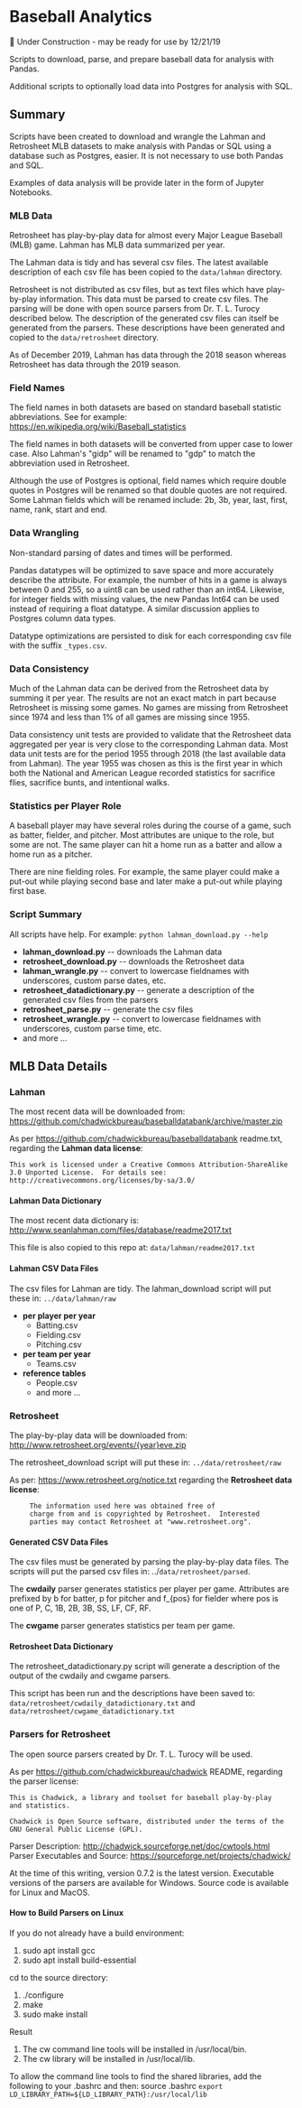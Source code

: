 # Baseball Analytics
&#x1F534; Under Construction - may be ready for use by 12/21/19  

Scripts to download, parse, and prepare baseball data for analysis with Pandas.

Additional scripts to optionally load data into Postgres for analysis with SQL.

## Summary

Scripts have been created to download and wrangle the Lahman and Retrosheet MLB datasets to make analysis with Pandas or SQL using a database such as Postgres, easier.  It is not necessary to use both Pandas and SQL.

Examples of data analysis will be provide later in the form of Jupyter Notebooks.

### MLB Data

Retrosheet has play-by-play data for almost every Major League Baseball (MLB) game.  Lahman has MLB data summarized per year.

The Lahman data is tidy and has several csv files.  The latest available description of each csv file has been copied to the `data/lahman` directory.

Retrosheet is not distributed as csv files, but as text files which have play-by-play information.  This data must be parsed to create csv files.  The parsing will be done with open source parsers from Dr. T. L. Turocy described below.  The description of the generated csv files can itself be generated from the parsers.  These descriptions have been generated and copied to the `data/retrosheet` directory.

As of December 2019, Lahman has data through the 2018 season whereas Retrosheet has data through the 2019 season.

### Field Names

The field names in both datasets are based on standard baseball statistic abbreviations.  See for example: https://en.wikipedia.org/wiki/Baseball_statistics

The field names in both datasets will be converted from upper case to lower case.  Also Lahman's "gidp" will be renamed to "gdp" to match the abbreviation used in Retrosheet.

Although the use of Postgres is optional, field names which require double quotes in Postgres will be renamed so that double quotes are not required.  Some Lahman fields which will be renamed include: 2b, 3b, year, last, first, name, rank, start and end.

### Data Wrangling

Non-standard parsing of dates and times will be performed.  

Pandas datatypes will be optimized to save space and more accurately describe the attribute.  For example, the number of hits in a game is always between 0 and 255, so a uint8 can be used rather than an int64.  Likewise, for integer fields with missing values, the new Pandas Int64 can be used instead of requiring a float datatype.  A similar discussion applies to Postgres column data types.

Datatype optimizations are persisted to disk for each corresponding csv file with the suffix `_types.csv`.

### Data Consistency

Much of the Lahman data can be derived from the Retrosheet data by summing it per year.  The results are not an exact match in part because Retrosheet is missing some games.  No games are missing from Retrosheet since 1974 and less than 1% of all games are missing since 1955.

Data consistency unit tests are provided to validate that the Retrosheet data aggregated per year is very close to the corresponding Lahman data.  Most data unit tests are for the period 1955 through 2018 (the last available data from Lahman).  The year 1955 was chosen as this is the first year in which both the National and American League recorded statistics for sacrifice flies, sacrifice bunts, and intentional walks.

### Statistics per Player Role

A baseball player may have several roles during the course of a game, such as batter, fielder, and pitcher.  Most attributes are unique to the role, but some are not.  The same player can hit a home run as a batter and allow a home run as a pitcher.

There are nine fielding roles.  For example, the same player could make a put-out while playing second base and later make a put-out while playing first base.

### Script Summary

All scripts have help.  For example: `python lahman_download.py --help`

* **lahman_download.py** -- downloads the Lahman data
* **retrosheet_download.py** -- downloads the Retrosheet data
* **lahman_wrangle.py** -- convert to lowercase fieldnames with underscores, custom parse dates, etc.
* **retrosheet_datadictionary.py** -- generate a description of the generated csv files from the parsers
* **retrosheet_parse.py** -- generate the csv files
* **retrosheet_wrangle.py** -- convert to lowercase fieldnames with underscores, custom parse time, etc.
* and more ...



## MLB Data Details

### Lahman

The most recent data will be downloaded from:  https://github.com/chadwickbureau/baseballdatabank/archive/master.zip

As per https://github.com/chadwickbureau/baseballdatabank readme.txt, regarding the **Lahman data license**:

```
This work is licensed under a Creative Commons Attribution-ShareAlike
3.0 Unported License.  For details see:
http://creativecommons.org/licenses/by-sa/3.0/
```

#### Lahman Data Dictionary

The most recent data dictionary is:  http://www.seanlahman.com/files/database/readme2017.txt  

This file is also copied to this repo at: `data/lahman/readme2017.txt`

#### Lahman CSV Data Files

The csv files for Lahman are tidy.  The lahman_download script will put these in: `../data/lahman/raw`

* **per player per year**
  * Batting.csv
  * Fielding.csv
  * Pitching.csv
* **per team per year**
  * Teams.csv
* **reference tables**
  * People.csv
  * and more ...

### Retrosheet

The play-by-play data will be downloaded from: http://www.retrosheet.org/events/{year}eve.zip

The retrosheet_download script will put these in: `../data/retrosheet/raw`

As per: https://www.retrosheet.org/notice.txt regarding the **Retrosheet data license**:

```
     The information used here was obtained free of
     charge from and is copyrighted by Retrosheet.  Interested
     parties may contact Retrosheet at "www.retrosheet.org".
```

#### Generated CSV Data Files

The csv files must be generated by parsing the play-by-play data files.  The scripts will put the parsed csv files in:  ../`data/retrosheet/parsed`.

The **cwdaily** parser generates statistics per player per game.  Attributes are prefixed by b for batter, p for pitcher and f_{pos} for fielder where pos is one of P, C, 1B, 2B, 3B, SS, LF, CF, RF.

The **cwgame** parser generates statistics per team per game.

#### Retrosheet Data Dictionary

The retrosheet_datadictionary.py script will generate a description of the output of the cwdaily and cwgame parsers.

This script has been run and the descriptions have been saved to:  `data/retrosheet/cwdaily_datadictionary.txt` and `data/retrosheet/cwgame_datadictionary.txt`

### Parsers for Retrosheet

The open source parsers created by Dr. T. L. Turocy will be used.

As per https://github.com/chadwickbureau/chadwick README, regarding the parser license:

```
This is Chadwick, a library and toolset for baseball play-by-play
and statistics.

Chadwick is Open Source software, distributed under the terms of the 
GNU General Public License (GPL).
```

Parser Description: http://chadwick.sourceforge.net/doc/cwtools.html  
Parser Executables and Source: https://sourceforge.net/projects/chadwick/  

At the time of this writing, version 0.7.2 is the latest version.  Executable versions of the parsers are available for Windows.  Source code is available for Linux and MacOS.

#### How to Build Parsers on Linux

If you do not already have a build environment:

1. sudo apt install gcc
2. sudo apt install build-essential

cd to the source directory:

1. ./configure
2. make
3. sudo make install

Result

1. The cw command line tools will be installed in /usr/local/bin.
2. The cw library will be installed in /usr/local/lib.

To allow the command line tools to find the shared libraries, add the following to your .bashrc and then: source .bashrc
`export LD_LIBRARY_PATH=${LD_LIBRARY_PATH}:/usr/local/lib`